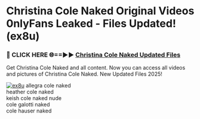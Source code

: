 # Christina Cole Naked Original Videos 0nlyFans Leaked - Files Updated! (ex8u)

<h3>🔴 CLICK HERE 🌐==►► <a href="https://tinyurl.com/up5wt9bj" rel="nofollow">Christina Cole Naked Updated Files</a></h3>

Get Christina Cole Naked and all content. Now you can access all videos and pictures of Christina Cole Naked. New Updated Files 2025!

[![ex8u](https://i.imgur.com/ABiUzMV.gif)](https://tinyurl.com/up5wt9bj)
allegra cole naked<br>
heather cole naked<br>
keish cole naked nude<br>
cole galotti naked<br>
cole hauser naked